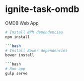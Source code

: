 # ignite-task-omdb
OMDB Web App

```bash
# Install NPM dependencies
npm install

```bash
# Install Bower dependencies
bower install

```bash
# Run app
gulp serve
